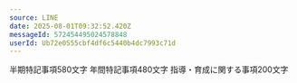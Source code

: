 ```yaml
---
source: LINE
date: 2025-08-01T09:32:52.420Z
messageId: 572454495024578848
userId: Ub72e0555cbf4df6c5440b4dc7993c71d
---
```


半期特記事項580文字
年間特記事項480文字
指導・育成に関する事項200文字